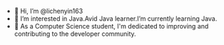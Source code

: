- 👋 Hi, I’m @lichenyin163
- 👀 I’m interested in Java.Avid Java learner.I’m currently learning Java.
- 🌱 As a Computer Science student, I'm dedicated to improving and contributing to the developer community.
